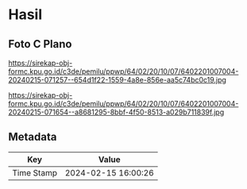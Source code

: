 # Hasil

## Foto C Plano

https://sirekap-obj-formc.kpu.go.id/c3de/pemilu/ppwp/64/02/20/10/07/6402201007004-20240215-071257--654d1f22-1559-4a8e-856e-aa5c74bc0c19.jpg

https://sirekap-obj-formc.kpu.go.id/c3de/pemilu/ppwp/64/02/20/10/07/6402201007004-20240215-071654--a8681295-8bbf-4f50-8513-a029b711839f.jpg


## Metadata

| Key        | Value               |
| ---------- | ------------------- |
| Time Stamp | 2024-02-15 16:00:26 |



